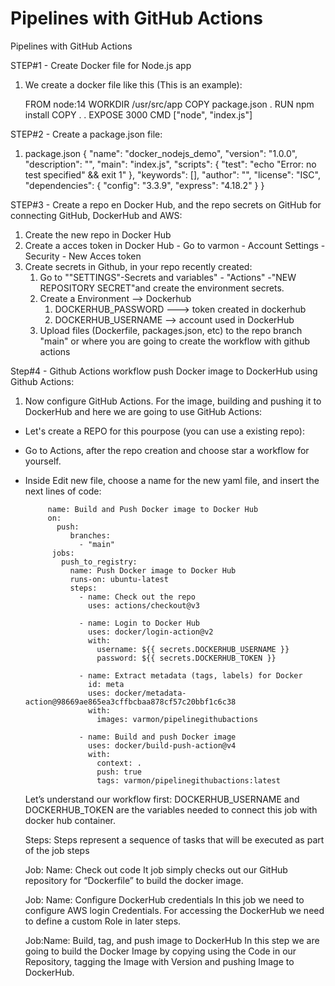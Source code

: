 # Pipelines with GitHub Actions
Pipelines with GitHub Actions


STEP#1 - Create Docker file for Node.js app
1. We create a docker file like this (This is an example):

	FROM node:14
	WORKDIR /usr/src/app
	COPY package.json .
	RUN npm install
	COPY . .
	EXPOSE 3000
	CMD ["node", "index.js"]

STEP#2 - Create a package.json file:

1. package.json
{
    "name":
    "docker_nodejs_demo",
    "version": "1.0.0",
    "description": "",
    "main": "index.js",
    "scripts": {
        "test": "echo \"Error: no test specified\" && exit 1"
    },
    "keywords": [],
    "author": "",
    "license": "ISC",
    "dependencies": {
        "config": "3.3.9",
        "express": "4.18.2"
    }
}

STEP#3 - Create a repo en Docker Hub, and the repo secrets on GitHub for connecting GitHub, DockerHub and AWS:

1. Create the new repo in Docker Hub
2. Create  a acces token in Docker Hub -  Go to varmon - Account Settings - Security - New Acces token
3. Create secrets in Github, in your repo recently created:
	1. Go to ""SETTINGS"-Secrets and variables" - "Actions" -"NEW REPOSITORY SECRET"and create  the environment secrets.
	2. Create a Environment --> Dockerhub
		1. DOCKERHUB_PASSWORD ---> token created in dockerhub
		2. DOCKERHUB_USERNAME --> account used in DockerHub
	3. Upload files (Dockerfile, packages.json, etc) to the repo branch "main" or  where you  are going to create the workflow with github actions 

Step#4 - Github Actions workflow push Docker image to DockerHub using Github Actions:

1. Now configure GitHub Actions. For the image, building and pushing it to DockerHub and here we are going to use GitHub Actions:
 - Let's create a REPO for this pourpose (you can use a existing repo):
 - Go to Actions, after the repo creation and choose star a workflow for yourself.
 - Inside Edit new file, choose a name for the new yaml file, and insert the next lines of code:
		
      		name: Build and Push Docker image to Docker Hub
			on: 
			  push:
			     branches: 
			       - "main"
			 jobs:
			   push_to_registry:
			     name: Push Docker image to Docker Hub
			     runs-on: ubuntu-latest
			     steps:
			       - name: Check out the repo
			         uses: actions/checkout@v3
			       
			       - name: Login to Docker Hub
			         uses: docker/login-action@v2
			         with:
			           username: ${{ secrets.DOCKERHUB_USERNAME }}
			           password: ${{ secrets.DOCKERHUB_TOKEN }}
			       
			       - name: Extract metadata (tags, labels) for Docker
			         id: meta
			         uses: docker/metadata-action@98669ae865ea3cffbcbaa878cf57c20bbf1c6c38
			         with:
			           images: varmon/pipelinegithubactions
			       
			       - name: Build and push Docker image
			         uses: docker/build-push-action@v4
			         with:
			           context: .
			           push: true
			           tags: varmon/pipelinegithubactions:latest

	Let’s understand our workflow first:
	  DOCKERHUB_USERNAME and DOCKERHUB_TOKEN are the variables needed to connect this job with docker hub container.
    
	Steps: Steps represent a sequence of tasks that will be executed as part of the job steps
  
	Job: Name: Check out code
	  It job simply checks out our GitHub repository for “Dockerfile” to build the docker image.
    
	Job: Name: Configure DockerHub credentials
	  In this job we need to configure AWS login Credentials. For accessing the DockerHub we need to define a custom Role in later steps.
    
	Job:Name: Build, tag, and push image to DockerHub
	  In this step we are going to build the Docker Image by copying using the Code in our Repository, tagging the Image with Version and pushing Image to DockerHub.
